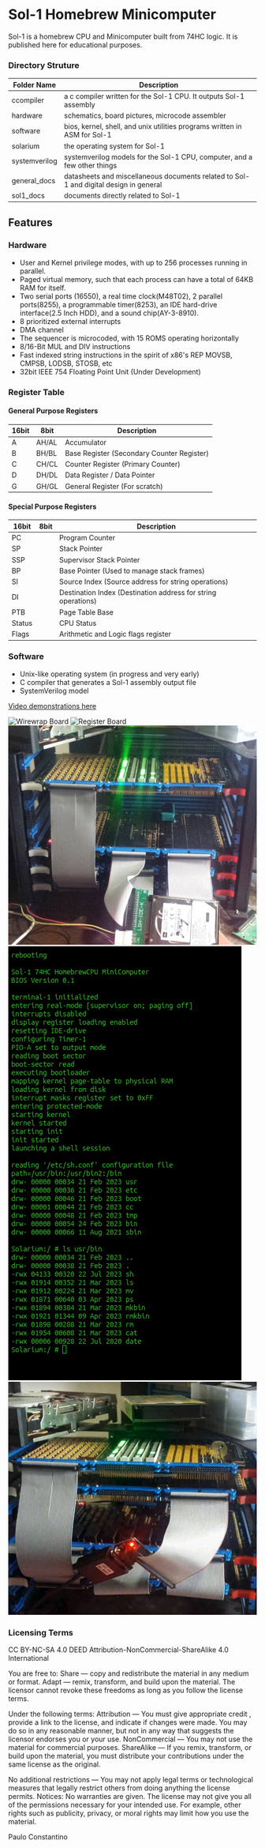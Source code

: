 # Sol-1 Homebrew Minicomputer

Sol-1 is a homebrew CPU and Minicomputer built from 74HC logic.
It is published here for educational purposes.

### Directory Struture
| Folder Name | Description |
| ------------- | ----------- |
| ccompiler     | a c compiler written for the Sol-1 CPU. It outputs Sol-1 assembly |
| hardware      | schematics, board pictures, microcode assembler |
| software      | bios, kernel, shell, and unix utilities programs written in ASM for Sol-1 |
| solarium      | the operating system for Sol-1 |
| systemverilog | systemverilog models for the Sol-1 CPU, computer, and a few other things |
| general_docs  | datasheets and miscellaneous documents related to Sol-1 and digital design in general | 
| sol1_docs     | documents directly related to Sol-1 | 

## Features
### Hardware
- User and Kernel privilege modes, with up to 256 processes running in parallel.
- Paged virtual memory, such that each process can have a total of 64KB RAM for itself.
- Two serial ports (16550), a real time clock(M48T02), 2 parallel ports(8255), a programmable timer(8253), an IDE hard-drive interface(2.5 Inch HDD), and a sound chip(AY-3-8910).
- 8 prioritized external interrupts
- DMA channel
- The sequencer is microcoded, with 15 ROMS operating horizontally
- 8/16-Bit MUL and DIV instructions
- Fast indexed string instructions in the spirit of x86's REP MOVSB, CMPSB, LODSB, STOSB, etc
- 32bit IEEE 754 Floating Point Unit (Under Development)

### Register Table
#### General Purpose Registers

| 16bit | 8bit  | Description |
| ----- | ----- | ----------- |
| A     | AH/AL | Accumulator |
| B     | BH/BL | Base Register (Secondary Counter Register) |
| C     | CH/CL | Counter Register (Primary Counter) |
| D     | DH/DL | Data Register / Data Pointer |
| G     | GH/GL | General Register (For scratch) |

#### Special Purpose Registers

| 16bit  | 8bit   | Description |
| ------ | ------ | ----------- |
| PC     |        | Program Counter |
| SP     |        | Stack Pointer |
| SSP    |        | Supervisor Stack Pointer |
| BP     |        | Base Pointer (Used to manage stack frames) |
| SI     |        | Source Index (Source address for string operations) |
| DI     |        | Destination Index (Destination address for string operations) |
| PTB    |        | Page Table Base |
| Status |        | CPU Status |
| Flags  |        | Arithmetic and Logic flags register |

### Software
- Unix-like operating system (in progress and very early)
- C compiler that generates a Sol-1 assembly output file
- SystemVerilog model

[Video demonstrations here](https://www.youtube.com/@PauloConstantino167/videos)


![Wirewrap Board](https://github.com/Pconst167/sol-1/blob/main/images/20180728_193513.jpg)
![Register Board](https://github.com/Pconst167/sol-1/blob/main/images/20180727_015916.jpg)
![Front](https://github.com/Pconst167/sol-1/blob/main/images/front-1.jpg)
![Boot](https://github.com/Pconst167/sol-1/blob/main/images/Screenshot%20from%202023-07-22%2020-40-15.png)
![Front](https://github.com/Pconst167/sol-1/blob/main/images/Screenshot%202022-10-05%20194412.png)

### Licensing Terms

CC BY-NC-SA 4.0 DEED
Attribution-NonCommercial-ShareAlike 4.0 International

You are free to:
Share — copy and redistribute the material in any medium or format.
Adapt — remix, transform, and build upon the material.
The licensor cannot revoke these freedoms as long as you follow the license terms.

Under the following terms:
Attribution — You must give appropriate credit , provide a link to the license, and indicate if changes were made. 
You may do so in any reasonable manner, but not in any way that suggests the licensor endorses you or your use.
NonCommercial — You may not use the material for commercial purposes.
ShareAlike — If you remix, transform, or build upon the material, you must distribute your contributions under the same license as the original.

No additional restrictions — You may not apply legal terms or technological measures that legally restrict others from doing anything the license permits.
Notices:
No warranties are given. The license may not give you all of the permissions necessary for your intended use. 
For example, other rights such as publicity, privacy, or moral rights may limit how you use the material.

Paulo Constantino

